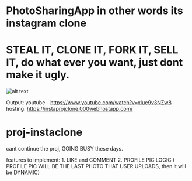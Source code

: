 # PhotoSharingApp in other words its instagram clone
# STEAL IT, CLONE IT, FORK IT, SELL IT, do what ever you want, just dont make it ugly.

![alt text](https://i.imgur.com/BHA99YF.png)

Output:
  youtube - https://www.youtube.com/watch?v=xIue9v3NZw8
  hosting: https://instaprojclone.000webhostapp.com/

# proj-instaclone


cant continue the proj, GOING BUSY these days.

features to implement:
	1. LIKE and COMMENT
	2. PROFILE PIC LOGIC ( PROFILE PIC WILL BE THE LAST PHOTO THAT USER UPLOADS, then it will be DYNAMIC)

